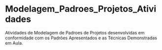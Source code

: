 # Modelagem_Padroes_Projetos_Atividades
Atividades de Modelagem de Padroes de Projetos desenvolvidas em conformidade com os Padrões Apresentados e as Técnicas Demonstradas em Aula.
